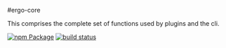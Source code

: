 #ergo-core

This comprises the complete set of functions used by plugins and the cli.


[![npm Package](https://img.shields.io/david/ergo-cms/ergo-core.svg)](https://github.com/ergo-cms/ergo-core)
[![build status](https://secure.travis-ci.org/ergo-cms/ergo-core.svg)](http://travis-ci.org/ergo-cms/ergo-core)
